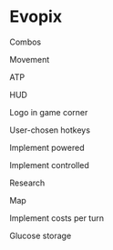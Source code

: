 # Evopix
Combos

Movement

ATP

HUD

Logo in game corner

User-chosen hotkeys

Implement powered

Implement controlled

Research

Map

Implement costs per turn

Glucose storage
